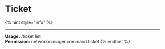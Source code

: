 # Ticket

{% hint style="info" %}
****

**Usage:** /ticket list\
**Permission:** networkmanager.command.ticket
{% endhint %}
